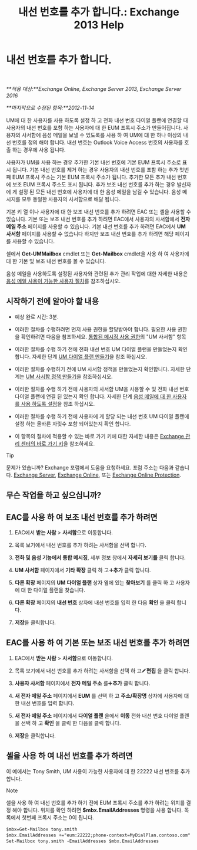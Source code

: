 ﻿---
title: '내선 번호를 추가 합니다.: Exchange 2013 Help'
TOCTitle: 내선 번호를 추가 합니다.
ms:assetid: 1a73c9c8-cb50-4bd7-a101-dadd20e28031
ms:mtpsurl: https://technet.microsoft.com/ko-kr/library/Dd335124(v=EXCHG.150)
ms:contentKeyID: 50555947
ms.date: 05/22/2018
mtps_version: v=EXCHG.150
ms.translationtype: MT
---

# 내선 번호를 추가 합니다.

 

_**적용 대상:**Exchange Online, Exchange Server 2013, Exchange Server 2016_

_**마지막으로 수정된 항목:**2012-11-14_

UM에 대 한 사용자를 사용 하도록 설정 하 고 전화 내선 번호 다이얼 플랜에 연결할 때 사용자의 내선 번호를 포함 하는 사용자에 대 한 EUM 프록시 주소가 만들어집니다. 사용자의 사서함에 음성 메일을 보낼 수 있도록를 사용 하 여 UM에 대 한 하나 이상의 내선 번호를 정의 해야 합니다. 내선 번호는 Outlook Voice Access 번호의 사용자를 호출 하는 경우에 사용 됩니다.

사용자가 UM을 사용 하는 경우 추가한 기본 내선 번호에 기본 EUM 프록시 주소로 표시 됩니다. 기본 내선 번호를 제거 하는 경우 사용자의 내선 번호를 포함 하는 추가 첫번째 EUM 프록시 주소는 기본 EUM 프록시 주소가 됩니다. 추가한 모든 추가 내선 번호에 보조 EUM 프록시 주소도 표시 됩니다. 추가 보조 내선 번호를 추가 하는 경우 발신자에 게 설정 된 모든 내선 번호에 사용자에 대 한 음성 메일을 남길 수 있습니다. 음성 메시지를 모두 동일한 사용자의 사서함으로 배달 됩니다.

기본 키 열 이나 사용자에 대 한 보조 내선 번호를 추가 하려면 EAC 또는 셸을 사용할 수 있습니다. 기본 또는 보조 내선 번호를 추가 하려면 EAC에서 사용자의 사서함에서 **전자 메일 주소** 페이지를 사용할 수 있습니다. 기본 내선 번호를 추가 하려면 EAC에서 **UM 사서함** 페이지를 사용할 수 없습니다 하지만 보조 내선 번호를 추가 하려면 해당 페이지를 사용할 수 있습니다.

셸에서 **Get-UMMailbox** cmdlet 또는 **Get-Mailbox** cmdlet을 사용 하 여 사용자에 대 한 기본 및 보조 내선 번호를 볼 수 있습니다.

음성 메일을 사용하도록 설정된 사용자와 관련된 추가 관리 작업에 대한 자세한 내용은 [음성 메일 사용이 가능한 사용자 절차](voice-mail-enabled-user-procedures-exchange-2013-help.md)를 참조하십시오.

## 시작하기 전에 알아야 할 내용

  - 예상 완료 시간: 3분.

  - 이러한 절차를 수행하려면 먼저 사용 권한을 할당받아야 합니다. 필요한 사용 권한을 확인하려면 다음을 참조하세요. [통합된 메시징 사용 권한](unified-messaging-permissions-exchange-2013-help.md)의 "UM 사서함" 항목

  - 이러한 절차를 수행 하기 전에 전화 내선 번호 UM 다이얼 플랜을 만들었는지 확인 합니다. 자세한 단계 [UM 다이얼 플랜 만들기](create-a-um-dial-plan-exchange-2013-help.md)을 참조 하십시오.

  - 이러한 절차를 수행하기 전에 UM 사서함 정책을 만들었는지 확인합니다. 자세한 단계는 [UM 사서함 정책 만들기](create-a-um-mailbox-policy-exchange-2013-help.md)을 참조하십시오.

  - 이러한 절차를 수행 하기 전에 사용자의 사서함 UM을 사용할 수 및 전화 내선 번호 다이얼 플랜에 연결 된 있는지 확인 합니다. 자세한 단계 [음성 메일에 대 한 사용자를 사용 하도록 설정](enable-a-user-for-voice-mail-exchange-2013-help.md)을 참조 하십시오.

  - 이러한 절차를 수행 하기 전에 사용자에 게 할당 되는 내선 번호 UM 다이얼 플랜에 설정 하는 올바른 자릿수 포함 되어있는지 확인 합니다.

  - 이 항목의 절차에 적용할 수 있는 바로 가기 키에 대한 자세한 내용은 [Exchange 관리 센터의 바로 가기 키](keyboard-shortcuts-in-the-exchange-admin-center-exchange-online-protection-help.md)을 참조하세요.


> [!TIP]
> 문제가 있습니까? Exchange 포럼에서 도움을 요청하세요. 포럼 주소는 다음과 같습니다. <A href="https://go.microsoft.com/fwlink/p/?linkid=60612">Exchange Server</A>, <A href="https://go.microsoft.com/fwlink/p/?linkid=267542">Exchange Online</A>, 또는 <A href="https://go.microsoft.com/fwlink/p/?linkid=285351">Exchange Online Protection</A>.



## 무슨 작업을 하고 싶으십니까?

## EAC를 사용 하 여 보조 내선 번호를 추가 하려면

1.  EAC에서 **받는 사람** \> **사서함**으로 이동합니다.

2.  목록 보기에서 내선 번호를 추가 하려는 사서함을 선택 합니다.

3.  **전화 및 음성 기능에서** **통합 메시징**, 세부 정보 창에서 **자세히 보기를** 클릭 합니다.

4.  **UM 사서함** 페이지에서 **기타 확장** 클릭 하 고![아이콘 추가](images/JJ218640.c1e75329-d6d7-4073-a27d-498590bbb558(EXCHG.150).gif "아이콘 추가")**추가** 클릭 합니다.

5.  **다른 확장** 페이지의 **UM 다이얼 플랜** 상자 옆에 있는 **찾아보기** 를 클릭 하 고 사용자에 대 한 다이얼 플랜을 찾습니다.

6.  **다른 확장** 페이지의 **내선 번호** 상자에 내선 번호를 입력 한 다음 **확인** 을 클릭 합니다.

7.  **저장**을 클릭합니다.

## EAC를 사용 하 여 기본 또는 보조 내선 번호를 추가 하려면

1.  EAC에서 **받는 사람** \> **사서함**으로 이동합니다.

2.  목록 보기에서 내선 번호를 추가 하려는 사서함을 선택 하 고![편집 아이콘](images/JJ218640.6f53ccb2-1f13-4c02-bea0-30690e6ea71d(EXCHG.150).gif "편집 아이콘")**편집** 을 클릭 합니다.

3.  **사용자 사서함** 페이지에서 **전자 메일 주소** 를![아이콘 추가](images/JJ218640.c1e75329-d6d7-4073-a27d-498590bbb558(EXCHG.150).gif "아이콘 추가")**추가** 클릭 합니다.

4.  **새 전자 메일 주소** 페이지에서 **EUM** 를 선택 하 고 **주소/확장명** 상자에 사용자에 대 한 내선 번호를 입력 합니다.

5.  **새 전자 메일 주소** 페이지에서 **다이얼 플랜** 을에서 **이동** 전화 내선 번호 다이얼 플랜을 선택 하 고 **확인** 을 클릭 한 다음을 클릭 합니다.

6.  **저장**을 클릭합니다.

## 셸을 사용 하 여 내선 번호를 추가 하려면

이 예에서는 Tony Smith, UM 사용이 가능한 사용자에 대 한 22222 내선 번호를 추가합니다.


> [!NOTE]
> 셸을 사용 하 여 내선 번호를 추가 하기 전에 EUM 프록시 주소를 추가 하려는 위치를 결정 해야 합니다. 위치를 확인 하려면 <STRONG>$mbx.EmailAddresses</STRONG> 명령을 사용 합니다. 목록에서 첫번째 프록시 주소는 0이 됩니다.



    $mbx=Get-Mailbox tony.smith
    $mbx.EmailAddresses +="eum:22222;phone-context=MyDialPlan.contoso.com"
    Set-Mailbox tony.smith -EmailAddresses $mbx.EmailAddresses

